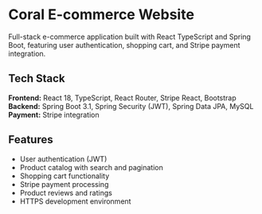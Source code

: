 # Coral E-commerce Website

Full-stack e-commerce application built with React TypeScript and Spring Boot, featuring user authentication, shopping cart, and Stripe payment integration.

## Tech Stack

**Frontend:** React 18, TypeScript, React Router, Stripe React, Bootstrap  
**Backend:** Spring Boot 3.1, Spring Security (JWT), Spring Data JPA, MySQL  
**Payment:** Stripe integration

## Features

- User authentication (JWT)
- Product catalog with search and pagination
- Shopping cart functionality
- Stripe payment processing
- Product reviews and ratings
- HTTPS development environment
